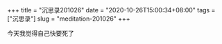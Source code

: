 +++
title = "沉思录201026"
date = "2020-10-26T15:00:34+08:00"
tags = ["沉思录"]
slug = "meditation-201026"
+++

今天我觉得自己快要死了
